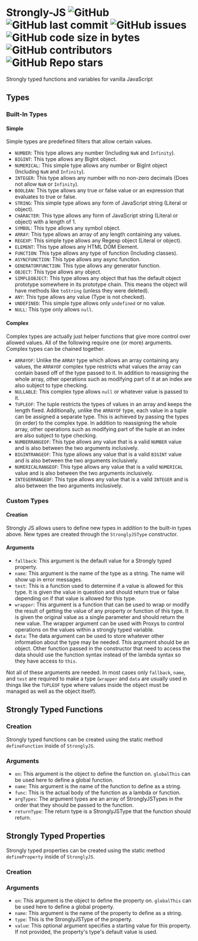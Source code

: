 # Strongly-JS ![GitHub](https://img.shields.io/github/license/SteveBeeblebrox/Strongly-JS?style=flat-square) ![GitHub last commit](https://img.shields.io/github/last-commit/SteveBeeblebrox/Strongly-JS?style=flat-square) ![GitHub issues](https://img.shields.io/github/issues-raw/SteveBeeblebrox/Strongly-JS?style=flat-square) ![GitHub code size in bytes](https://img.shields.io/github/languages/code-size/SteveBeeblebrox/Strongly-JS?style=flat-square) ![GitHub contributors](https://img.shields.io/github/contributors/SteveBeeblebrox/Strongly-JS?color=007EC6&style=flat-square) ![GitHub Repo stars](https://img.shields.io/github/stars/SteveBeeblebrox/Strongly-JS?style=flat-square)
Strongly typed functions and variables for vanilla JavaScript
## Types
### Built-In Types
#### Simple
Simple types are predefined filters that allow certain values.
+ `NUMBER`: This type allows any number (Including `NaN` and `Infinity`).
+ `BIGINT`: This type allows any BigInt object.
+ `NUMERICAL`: This simple type allows any number or BigInt object (Including `NaN` and `Infinity`).
+ `INTEGER`: This type allows any number with no non-zero decimals (Does not allow `NaN` or `Infinity`).
+ `BOOLEAN`: This type allows any true or false value or an expression that evaluates to true or false.
+ `STRING`: This simple type allows any form of JavaScript string (Literal or object).
+ `CHARACTER`: This type allows any form of JavaScript string (Literal or object) with a length of 1.
+ `SYMBOL`: This type allows any symbol object.
+ `ARRAY`: This type allows an array of any length containing any values.
+ `REGEXP`: This simple type allows any Regexp object (Literal or object).
+ `ELEMENT`: This type allows any HTML DOM Element.
+ `FUNCTION`: This type allows any type of function (Including classes).
+ `ASYNCFUNCTION`: This type allows any async function.
+ `GENERATORFUNCTION`: This type allows any generator function.
+ `OBJECT`: This type allows any object.
+ `SIMPLEOBJECT`: This type allows any object that has the default object prototype somewhere in its prototype chain. This means the object will have methods like `toString` (unless they were deleted).
+ `ANY`: This type allows any value (Type is not checked).
+ `UNDEFINED`: This simple type allows only `undefined` or no value.
+ `NULL`: This type only allows `null`.
#### Complex
Complex types are actually just helper functions that give more control over allowed values. All of the following require one (or more) arguments. Complex types can be chained together.
+ `ARRAYOF`: Unlike the `ARRAY` type which allows an array containing any values, the `ARRAYOF` complex type restricts what values the array can contain based off of the type passed to it. In addition to reassigning the whole array, other operations such as modifying part of it at an index are also subject to type checking.
+ `NULLABLE`: This complex type allows `null` or whatever value is passed to it.
+ `TUPLEOF`: The tuple restricts the types of values in an array and keeps the length fixed. Additionally, unlike the `ARRAYOF` type, each value in a tuple can be assigned a separate type. This is achieved by passing the types (in order) to the complex type. In addition to reassigning the whole array, other operations such as modifying part of the tuple at an index are also subject to type checking.
+ `NUMBERRANGEOF`: This type allows any value that is a valid `NUMBER` value and is also between the two arguments inclusively.
+ `BIGINTRANGEOF`: This type allows any value that is a valid `BIGINT` value and is also between the two arguments inclusively.
+ `NUMERICALRANGEOF`: This type allows any value that is a valid `NUMERICAL` value and is also between the two arguments inclusively.
+ `INTEGERRANGEOF`: This type allows any value that is a valid `INTEGER` and is also between the two arguments inclusively.
### Custom Types
#### Creation
Strongly JS allows users to define new types in addition to the built-in types above. New types are created through the `StronglyJSType` constructor.
#### Arguments
+ `fallback`: This argument is the default value for a Strongly typed property.
+ `name`: This argument is the name of the type as a string. The name will show up in error messages.
+ `test`: This is a function used to determine if a value is allowed for this type. It is given the value in question and should return true or false depending on if that value is allowed for this type.
+ `wrapper`: This argument is a function that can be used to wrap or modify the result of getting the value of any property or function of this type. It is given the original value as a single parameter and should return the new value. The wrapper argument can be used with Proxys to control operations on the values within a strongly typed variable.
+ `data`: The data argument can be used to store whatever other information about the type may be needed. This argument should be an object. Other function passed in the constructor that need to access the data should use the function syntax instead of the lambda syntax so they have access to `this`.  
  
Not all of these arguments are needed. In most cases only `fallback`, `name`, and `test` are required to make a type (`wrapper` and `data` are usually used in things like the `TUPLEOF` type where values inside the object must be managed as well as the object itself).
## Strongly Typed Functions
### Creation
Strongly typed functions can be created using the static method `defineFunction` inside of `StronglyJS`.
### Arguments
+ `on`: This argument is the object to define the function on. `globalThis` can be used here to define a global function.
+ `name`: This argument is the name of the function to define as a string.
+ `func`: This is the actual body of the function as a lambda or function.
+ `argTypes`: The argument types are an array of StronglyJSTypes in the order that they should be passed to the function.
+ `returnType`: The return type is a StronglyJSType that the function should return.
## Strongly Typed Properties
Strongly typed properties can be created using the static method `defineProperty` inside of `StronglyJS`.
### Creation
### Arguments
+ `on`: This argument is the object to define the property on. `globalThis` can be used here to define a global property.
+ `name`: This argument is the name of the property to define as a string.
+ `type`: This is the StronglyJSType of the property.
+ `value`: This optional argument specifies a starting value for this property. If not provided, the property's type's default value is used.
